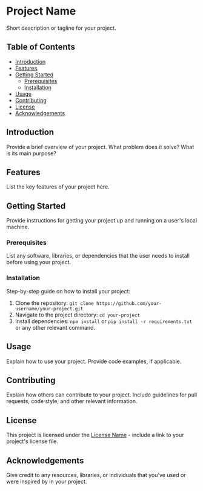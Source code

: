 # Project Name

Short description or tagline for your project.

## Table of Contents

- [Introduction](#introduction)
- [Features](#features)
- [Getting Started](#getting-started)
  - [Prerequisites](#prerequisites)
  - [Installation](#installation)
- [Usage](#usage)
- [Contributing](#contributing)
- [License](#license)
- [Acknowledgements](#acknowledgements)

## Introduction

Provide a brief overview of your project. What problem does it solve? What is its main purpose?

## Features

List the key features of your project here.

## Getting Started

Provide instructions for getting your project up and running on a user's local machine.

### Prerequisites

List any software, libraries, or dependencies that the user needs to install before using your project.

### Installation

Step-by-step guide on how to install your project:

1. Clone the repository: `git clone https://github.com/your-username/your-project.git`
2. Navigate to the project directory: `cd your-project`
3. Install dependencies: `npm install` or `pip install -r requirements.txt` or any other relevant command.

## Usage

Explain how to use your project. Provide code examples, if applicable.

## Contributing

Explain how others can contribute to your project. Include guidelines for pull requests, code style, and other relevant information.

## License

This project is licensed under the [License Name](LICENSE) - include a link to your project's license file.

## Acknowledgements

Give credit to any resources, libraries, or individuals that you've used or were inspired by in your project.
